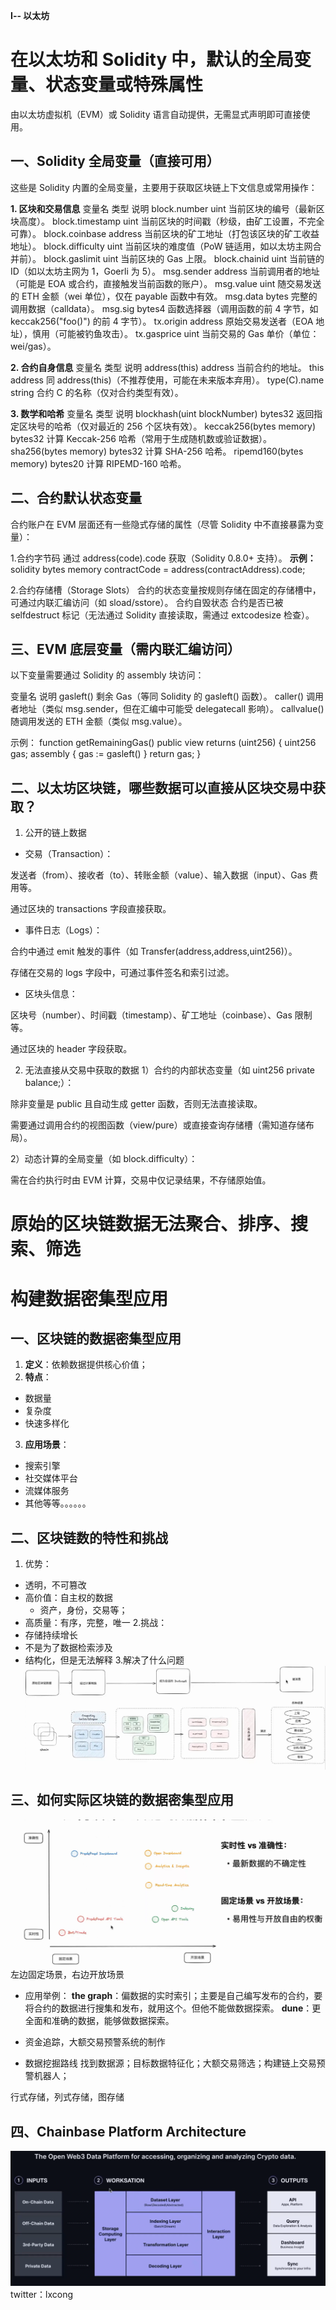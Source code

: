 **Ⅰ-- 以太坊**
# 在以太坊和 Solidity 中，默认的全局变量、状态变量或特殊属性
由以太坊虚拟机（EVM）或 Solidity 语言自动提供，无需显式声明即可直接使用。

## 一、Solidity 全局变量（直接可用）
这些是 Solidity 内置的全局变量，主要用于获取区块链上下文信息或常用操作：

**1. 区块和交易信息**
变量名	       类型	                说明
block.number	  uint	     当前区块的编号（最新区块高度）。
block.timestamp	  uint	   当前区块的时间戳（秒级，由矿工设置，不完全可靠）。
block.coinbase	  address	 当前区块的矿工地址（打包该区块的矿工收益地址）。
block.difficulty	  uint	当前区块的难度值（PoW 链适用，如以太坊主网合并前）。
block.gaslimit	  uint	  当前区块的 Gas 上限。
block.chainid	  uint	    当前链的 ID（如以太坊主网为 1，Goerli 为 5）。
msg.sender	  address	    当前调用者的地址（可能是 EOA 或合约，直接触发当前函数的账户）。
msg.value	  uint	        随交易发送的 ETH 金额（wei 单位），仅在 payable 函数中有效。
msg.data	  bytes	        完整的调用数据（calldata）。
msg.sig	   bytes4	        函数选择器（调用函数的前 4 字节，如 keccak256("foo()") 的前 4 字节）。
tx.origin	address	        原始交易发送者（EOA 地址），慎用（可能被钓鱼攻击）。
tx.gasprice	uint	        当前交易的 Gas 单价（单位：wei/gas）。

**2. 合约自身信息**
变量名	类型	说明
address(this)	address	当前合约的地址。
this	address	同 address(this)（不推荐使用，可能在未来版本弃用）。
type(C).name	string	合约 C 的名称（仅对合约类型有效）。

**3. 数学和哈希**
变量名	类型	说明
blockhash(uint blockNumber)	bytes32	返回指定区块号的哈希（仅对最近的 256 个区块有效）。
keccak256(bytes memory)	bytes32	计算 Keccak-256 哈希（常用于生成随机数或验证数据）。
sha256(bytes memory)	bytes32	计算 SHA-256 哈希。
ripemd160(bytes memory)	bytes20	计算 RIPEMD-160 哈希。


## 二、合约默认状态变量
合约账户在 EVM 层面还有一些隐式存储的属性（尽管 Solidity 中不直接暴露为变量）：

1.合约字节码
通过 address(code).code 获取（Solidity 0.8.0+ 支持）。
**示例：**
solidity
bytes memory contractCode = address(contractAddress).code;

2.合约存储槽（Storage Slots）
合约的状态变量按规则存储在固定的存储槽中，可通过内联汇编访问（如 sload/sstore）。
合约自毁状态
合约是否已被 selfdestruct 标记（无法通过 Solidity 直接读取，需通过 extcodesize 检查）。


## 三、EVM 底层变量（需内联汇编访问）
以下变量需要通过 Solidity 的 assembly 块访问：

变量名	说明
gasleft()	剩余 Gas（等同 Solidity 的 gasleft() 函数）。
caller()	调用者地址（类似 msg.sender，但在汇编中可能受 delegatecall 影响）。
callvalue()	随调用发送的 ETH 金额（类似 msg.value）。

示例：
function getRemainingGas() public view returns (uint256) {
    uint256 gas;
    assembly {
        gas := gasleft()
    }
    return gas;
}


## 二、以太坊区块链，哪些数据可以直接从区块交易中获取？
1. 公开的链上数据
- 交易（Transaction）：

发送者（from）、接收者（to）、转账金额（value）、输入数据（input）、Gas 费用等。

通过区块的 transactions 字段直接获取。

- 事件日志（Logs）：

合约中通过 emit 触发的事件（如 Transfer(address,address,uint256)）。

存储在交易的 logs 字段中，可通过事件签名和索引过滤。

- 区块头信息：

区块号（number）、时间戳（timestamp）、矿工地址（coinbase）、Gas 限制等。

通过区块的 header 字段获取。


2. 无法直接从交易中获取的数据
1）合约的内部状态变量（如 uint256 private balance;）：

除非变量是 public 且自动生成 getter 函数，否则无法直接读取。

需要通过调用合约的视图函数（view/pure）或直接查询存储槽（需知道存储布局）。

2）动态计算的全局变量（如 block.difficulty）：

需在合约执行时由 EVM 计算，交易中仅记录结果，不存储原始值。



# 原始的区块链数据无法聚合、排序、搜索、筛选

# 构建数据密集型应用
## 一、区块链的数据密集型应用
1. **定义**：依赖数据提供核心价值；
2. **特点**：
- 数据量
- 复杂度
- 快速多样化
3. **应用场景**：
- 搜索引擎
- 社交媒体平台
- 流媒体服务
- 其他等等。。。。。。

## 二、区块链数的特性和挑战
1. 优势：
- 透明，不可篡改
- 高价值：自主权的数据
  - 资产，身份，交易等；
- 高质量：有序，完整，唯一 
2.挑战：
- 存储持续增长
- 不是为了数据检索涉及
- 结构化，但是无法解释 
3.解决了什么问题
 ![1755221927418](image/数据分析基础概念/1755221927418.png)

## 三、如何实际区块链的数据密集型应用
![1755222988565](image/数据分析基础概念/1755222988565.png)
左边固定场景，右边开放场景
- 应用举例：
**the  graph**：偏数据的实时索引；主要是自己编写发布的合约，要将合约的数据进行搜集和发布，就用这个。但他不能做数据探索。
**dune**：更全面和准确的数据，能够做数据探索。

- 资金追踪，大额交易预警系统的制作
- 数据挖掘路线
找到数据源；目标数据特征化；大额交易筛选；构建链上交易预警机器人；


行式存储，列式存储，图存储

## 四、Chainbase Platform Architecture
![1755223136987](image/数据分析基础概念/1755223136987.png)
twitter：lxcong





  



